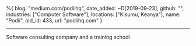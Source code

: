 %{
  blog: "medium.com/podiihq",
  date_added: ~D[2019-09-23],
  github: "",
  industries: ["Computer Software"],
  locations: ["Kisumu, Keanya"],
  name: "Podii",
  old_id: 433,
  url: "podiihq.com"
}

---

Software consulting company and a training school
